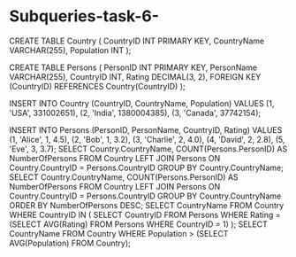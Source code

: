 # Subqueries-task-6-
CREATE TABLE Country (
    CountryID INT PRIMARY KEY,
    CountryName VARCHAR(255),
    Population INT
);

CREATE TABLE Persons (
    PersonID INT PRIMARY KEY,
    PersonName VARCHAR(255),
    CountryID INT,
    Rating DECIMAL(3, 2),
    FOREIGN KEY (CountryID) REFERENCES Country(CountryID)
);

INSERT INTO Country (CountryID, CountryName, Population) VALUES
(1, 'USA', 331002651),
(2, 'India', 1380004385),
(3, 'Canada', 37742154);

INSERT INTO Persons (PersonID, PersonName, CountryID, Rating) VALUES
(1, 'Alice', 1, 4.5),
(2, 'Bob', 1, 3.2),
(3, 'Charlie', 2, 4.0),
(4, 'David', 2, 2.8),
(5, 'Eve', 3, 3.7);
SELECT Country.CountryName, COUNT(Persons.PersonID) AS NumberOfPersons
FROM Country
LEFT JOIN Persons ON Country.CountryID = Persons.CountryID
GROUP BY Country.CountryName;
SELECT Country.CountryName, COUNT(Persons.PersonID) AS NumberOfPersons
FROM Country
LEFT JOIN Persons ON Country.CountryID = Persons.CountryID
GROUP BY Country.CountryName
ORDER BY NumberOfPersons DESC;
SELECT CountryName 
FROM Country
WHERE CountryID IN (
    SELECT CountryID 
    FROM Persons 
    WHERE Rating = (SELECT AVG(Rating) FROM Persons WHERE CountryID = 1)
);
SELECT CountryName
FROM Country
WHERE Population > (SELECT AVG(Population) FROM Country);
